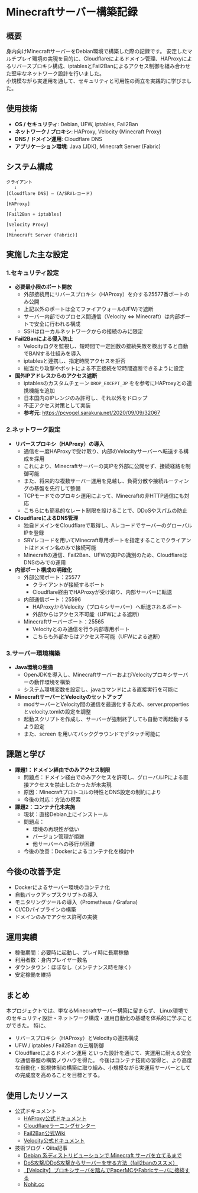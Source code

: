# Minecraftサーバー構築記録


## 概要
身内向けMinecraftサーバーをDebian環境で構築した際の記録です。
安定したマルチプレイ環境の実現を目的に、Cloudflareによるドメイン管理、HAProxyによるリバースプロキシ構成、iptablesとFail2Banによるアクセス制御を組み合わせた堅牢なネットワーク設計を行いました。  
小規模ながら実運用を通して、セキュリティと可用性の両立を実践的に学びました。


## 使用技術
- **OS / セキュリティ**: Debian, UFW, iptables, Fail2Ban  
- **ネットワーク / プロキシ**: HAProxy, Velocity (Minecraft Proxy)  
- **DNS / ドメイン運用**: Cloudflare DNS  
- **アプリケーション環境**: Java (JDK), Minecraft Server (Fabric)  

## システム構成
```
クライアント
   ↓
[Cloudflare DNS] — (A/SRVレコード)
   ↓
[HAProxy]
   ↓
[Fail2Ban + iptables]
   ↓
[Velocity Proxy]
   ↓
[Minecraft Server (Fabric)]
```

## 実施した主な設定

### 1.セキュリティ設定
- **必要最小限のポート開放**
  - 外部接続用にリバースプロキシ（HAProxy）を介する25577番ポートのみ公開
  - 上記以外のポートは全てファイアウォール(UFW)で遮断
  - サーバー内部でのプロセス間通信（Velocity ⇔ Minecraft）は内部ポートで安全に行われる構成
  - SSHはローカルネットワークからの接続のみに限定
- **Fail2Banによる侵入防止**
  - Velocityログを監視し、短時間で一定回数の接続失敗を検出すると自動でBANする仕組みを導入
  - iptablesと連携し、指定時間アクセスを拒否
  - 総当たり攻撃やボットによる不正接続を12時間遮断できるように設定
- **国外IPアドレスからのアクセス遮断**
  - iptablesのカスタムチェーン `DROP_EXCEPT_JP` をを参考にHAProxyとの連携機能を追加
  - 日本国内のIPレンジのみ許可し、それ以外をドロップ
  - 不正アクセス対策として実装
  - **参考元**: https://pcvogel.sarakura.net/2020/09/09/32067

### 2.ネットワーク設定
- **リバースプロキシ（HAProxy）の導入**
  - 通信を一度HAProxyで受け取り、内部のVelocityサーバーへ転送する構成を採用
  - これにより、Minecraftサーバーの実IPを外部に公開せず、接続経路を制御可能
  - また、将来的な複数サーバー運用を見越し、負荷分散や接続ルーティングの基盤を先行して整備
  - TCPモードでのプロキシ運用によって、Minecraftの非HTTP通信にも対応
  - こちらにも簡易的なレート制限を設けることで、DDoSやスパムの防止
- **CloudflareによるDNS管理**
  - 独自ドメインをCloudflareで取得し、AレコードでサーバーのグローバルIPを登録
  - SRVレコードを用いてMinecraft専用ポートを指定することでクライアントはドメイン名のみで接続可能
  - Minecraftの通信、Fail2Ban、UFWの実IPの識別のため、CloudflareはDNSのみでの運用
- **内部ポート構成の明確化**
  - 外部公開ポート：25577
    - クライアントが接続するポート
    - Cloudflare経由でHAProxyが受け取り、内部サーバーに転送
  - 内部通信ポート：25596
    - HAProxyからVelocity（プロキシサーバー）へ転送されるポート
    - 外部からはアクセス不可能（UFWによる遮断）
  - Minecraftサーバーポート：25565
    - Velocityとのみ通信を行う内部専用ポート
    - こちらも外部からはアクセス不可能（UFWによる遮断）

### 3.サーバー環境構築
- **Java環境の整備**
  - OpenJDKを導入し、MinecraftサーバーおよびVelocityプロキシサーバーの動作環境を構築
  - システム環境変数を設定し、javaコマンドによる直接実行を可能に
- **MinecraftサーバーとVelocityのセットアップ**
  - modサーバーとVelocity間の通信を最適化するため、server.propertiesとvelocity.tomlの設定を調整
  - 起動スクリプトを作成し、サーバーが強制終了しても自動で再起動するよう設定
  - また、screen を用いてバックグラウンドでデタッチ可能に

## 課題と学び
- **課題1：ドメイン経由でのみアクセス制限**
  - 問題点：ドメイン経由でのみアクセスを許可し、グローバルIPによる直接アクセスを禁止したかったが未実現
  - 原因：Minecraftプロトコルの特性とDNS設定の制約により
  - 今後の対応：方法の模索
- **課題2：コンテナ化未実施**
  - 現状：直接Debian上にインストール
  - 問題点：
    - 環境の再現性が低い
    - バージョン管理が煩雑
    - 他サーバーへの移行が困難
  - 今後の改善：Dockerによるコンテナ化を検討中

## 今後の改善予定
- Dockerによるサーバー環境のコンテナ化
- 自動バックアップスクリプトの導入
- モニタリングツールの導入（Prometheus / Grafana)
- CI/CDパイプラインの構築
- ドメインのみでアクセス許可の実装

## 運用実績
- 稼働期間：必要時に起動し、プレイ時に長期稼働
- 利用者数：身内プレイヤー数名
- ダウンタウン：ほぼなし（メンテナンス時を除く）
- 安定稼働を維持

## まとめ
本プロジェクトでは、単なるMinecraftサーバー構築に留まらず、
Linux環境でのセキュリティ設計・ネットワーク構成・運用自動化の基礎を体系的に学ぶことができた。
特に、
- リバースプロキシ（HAProxy）とVelocityの連携構成
- UFW / iptables / Fail2Ban の三層防御
- Cloudflareによるドメイン運用
といった設計を通じて、実運用に耐える安全な通信基盤の構築ノウハウを得た。
今後はコンテナ技術の習得と、より高度な自動化・監視体制の構築に取り組み、小規模ながら実運用サーバーとしての完成度を高めることを目標とする。


## 使用したリソース
- 公式ドキュメント
  - [HAProxy公式ドキュメント](https://www.haproxy.com/documentation/)
  - [Cloudflareラーニングセンター](https://www.cloudflare.com/ja-jp/learning/)
  - [Fail2Ban公式Wiki](https://github.com/fail2ban/fail2ban/wiki)
  - [Velocity公式ドキュメント](https://docs.papermc.io/velocity/)
- 技術ブログ・Qiita記事
  - [Debian 系ディストリビューションで Minecraft サーバを立てるまで](https://zenn.dev/genbu/scraps/414e9277ca1b2e)
  - [DoS攻撃/DDoS攻撃からサーバーを守る方法（fail2banのススメ）](https://colo-ri.jp/develop/2016/02/fail2ban.html)
  - [【Velocity】プロキシサーバを踏んでPaperMCやFabricサーバに接続する](https://zenn.dev/kake26s/articles/811faf83271738)
  - [Nohit.cc](https://docs.nohit.cc/)
